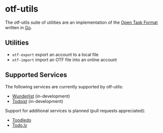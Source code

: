 # otf-utils

The otf-utils suite of utilities are an implementation of the [Open Task Format](https://github.com/tternes/otf) written in [Go](http://golang.org).

## Utilities

* `otf-export` export an account to a local file
* `otf-import` import an OTF file into an online account

## Supported Services

The following services are currently supported by otf-utils:

* [Wunderlist](https://www.wunderlist.com) (in-development)
* [Todoist](http://todoist.com) (in-development)

Support for additional services is planned (pull requests appreciated):

* [Toodledo](http://www.toodledo.com)
* [Todo.ly](http://todo.ly/ApiWiki/)
